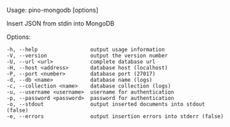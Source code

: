 
  Usage: pino-mongodb [options]

  Insert JSON from stdin into MongoDB

  Options:

    -h, --help                 output usage information
    -V, --version              output the version number
    -U, --url <url>            complete database url
    -H, --host <address>       database host (localhost)
    -P, --port <number>        database port (27017)
    -d, --db <name>            database name (logs)
    -c, --collection <name>    database collection (logs)
    -u, --username <username>  username for authentication
    -p, --password <password>  password for authentication
    -o, --stdout               output inserted documents into stdout (false)
    -e, --errors               output insertion errors into stderr (false)
